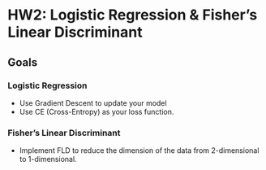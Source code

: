 # HW2: Logistic Regression & Fisher’s Linear Discriminant

## Goals

### Logistic Regression
- Use Gradient Descent to update your model
- Use CE (Cross-Entropy) as your loss function.

### Fisher’s Linear Discriminant
- Implement FLD to reduce the dimension of the data from 2-dimensional to 1-dimensional.